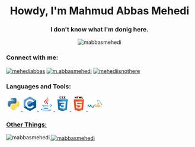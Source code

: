 <h1 align="center">Howdy, I'm Mahmud Abbas Mehedi</h1>
<h3 align="center">I don't know what I'm donig here.</h3>

<p align="center"> <img src="https://media1.tenor.com/m/tN2fmK9qeM8AAAAd/peter-griffin.gif" alt="mabbasmehedi" /> </p>

<h3 align="left">Connect with me:</h3>
<p align="left">
<a href="https://linkedin.com/in/mehediabbas" target="blank"><img align="center" src="https://raw.githubusercontent.com/rahuldkjain/github-profile-readme-generator/master/src/images/icons/Social/linked-in-alt.svg" alt="mehediabbas" height="30" width="40" /></a>
<a href="https://fb.com/m.abbasmehedi" target="blank"><img align="center" src="https://raw.githubusercontent.com/rahuldkjain/github-profile-readme-generator/master/src/images/icons/Social/facebook.svg" alt="m.abbasmehedi" height="30" width="40" /></a>
<a href="https://instagram.com/mehediisnothere" target="blank"><img align="center" src="https://raw.githubusercontent.com/rahuldkjain/github-profile-readme-generator/master/src/images/icons/Social/instagram.svg" alt="mehediisnothere" height="30" width="40" /></a>
</p>

<h3 align="left">Languages and Tools:</h3>
<p align="left"> </a> <a href="https://www.python.org" target="_blank" rel="noreferrer"> <img src="https://raw.githubusercontent.com/devicons/devicon/master/icons/python/python-original.svg" alt="python" width="40" height="40"/> </a> <a href="https://www.cprogramming.com/" target="_blank" rel="noreferrer"> <img src="https://raw.githubusercontent.com/devicons/devicon/master/icons/c/c-original.svg" alt="c" width="40" height="40"/> </a> <a href="https://www.java.com" target="_blank" rel="noreferrer"> <img src="https://raw.githubusercontent.com/devicons/devicon/master/icons/java/java-original.svg" alt="java" width="40" height="40"/> </a> <a href="https://www.w3schools.com/css/" target="_blank" rel="noreferrer"> <img src="https://raw.githubusercontent.com/devicons/devicon/master/icons/css3/css3-original-wordmark.svg" alt="css3" width="40" height="40"/> </a> <a href="https://www.w3.org/html/" target="_blank" rel="noreferrer"> <img src="https://raw.githubusercontent.com/devicons/devicon/master/icons/html5/html5-original-wordmark.svg" alt="html5" width="40" height="40"/> </a> <a href="https://www.mysql.com/" target="_blank" rel="noreferrer"> <img src="https://raw.githubusercontent.com/devicons/devicon/master/icons/mysql/mysql-original-wordmark.svg" alt="mysql" width="40" height="40"/> </p>

<h3 align="left">Other Things:</h3>
<p><img align="left" src="https://github-readme-stats.vercel.app/api/top-langs?username=mabbasmehedi&show_icons=true&locale=en&layout=compact" alt="mabbasmehedi" /></p>

<p>&nbsp;<img align="center" src="https://github-readme-stats.vercel.app/api?username=mabbasmehedi&show_icons=true&locale=en" alt="mabbasmehedi" /></p>
